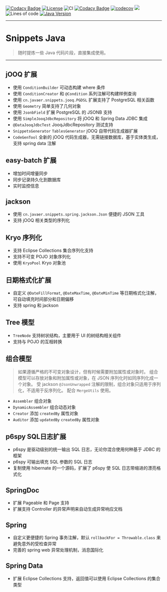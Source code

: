 [![Codacy Badge](https://api.codacy.com/project/badge/Grade/5943b06512834058be5c57053d98ac63)](https://app.codacy.com/gh/cn-src/snippets-java?utm_source=github.com&utm_medium=referral&utm_content=cn-src/snippets-java&utm_campaign=Badge_Grade_Settings)
[![License](https://img.shields.io/badge/License-Apache%202.0-blue.svg)](https://opensource.org/licenses/Apache-2.0)
![CI](https://github.com/cn-src/snippets-java/workflows/CI/badge.svg)
[![Codacy Badge](https://app.codacy.com/project/badge/Grade/91008f90f9c24f7f985384a26fc74987)](https://www.codacy.com/gh/cn-src/snippets-java/dashboard?utm_source=github.com&amp;utm_medium=referral&amp;utm_content=cn-src/snippets-java&amp;utm_campaign=Badge_Grade)
[![codecov](https://codecov.io/gh/cn-src/snippets-java/branch/master/graph/badge.svg)](https://codecov.io/gh/cn-src/snippets-java)
[![](https://jitpack.io/v/cn-src/snippets-java.svg)](https://jitpack.io/#cn-src/snippets-java)
![Lines of code](https://img.shields.io/tokei/lines/github/cn-src/snippets-java)
[![Java Version](https://img.shields.io/badge/Java-8%20|%2011%20|%2015-blue)](https://adoptopenjdk.net/)

***

# Snippets Java

> 随时提炼一些 Java 代码片段，直接集成使用。
***

## jOOQ 扩展

* 使用 `ConditionBuilder` 可动态构建 where 条件
* 使用 `ConditionCreator` 和 `@Condition` 系列注解可构建样例查询
* 使用 `cn.javaer.snippets.jooq.PGDSL` 扩展支持了 PostgreSQL 相关函数
* 使用 `Geometry` 简单支持了几何对象
* 使用 `JsonbField` 扩展 PostgreSQL 的 JSONB 支持
* 使用 `SimpleJooqJdbcRepository` 将 jOOQ 和 Spring Data JDBC 集成
* `@DataJooqJdbcTest` JooqJdbcRepository 测试支持
* `SnippetsGenerator` `TablesGenerator` jOOQ 自带代码生成器扩展
* `CodeGenTool` 全新的 jOOQ 代码生成器，无需链接数据库，基于实体类生成，支持 spring data 注解

## easy-batch 扩展

* 增加时间增量同步
* 同步记录持久化到数据库
* 实时监控信息

## jackson

* 使用 `cn.javaer.snippets.spring.jackson.Json` 便捷的 JSON 工具
* 支持 jOOQ 相关类型的序列化

## Kryo 序列化

* 支持 Eclipse Collections 集合序列化支持
* 支持不可变 POJO 对象序列化
* 使用 `KryoPool` Kryo 对象池

## 日期格式化扩展

* 自定义 `@DateFillFormat`, `@DateMaxTime`, `@DateMinTime` 等日期格式化注解，可自动填充时间部分和日期偏移
* 支持 spring 和 jackson

## Tree 模型

* `TreeNode` 支持树状结构，主要用于 UI 的树结构相关组件
* 支持与 POJO 的互相转换

## 组合模型

> 如果遵循严格的不可变对象设计，但有时候需要附加属性或对象时。
> 组合模型可以存放对象和附加属性或对象，在 JSON 序列化时如同序列化成一个对象。
> 受 jackson `@JsonUnwrapped` 注解的限制，组合对象只适用于序列化，不适用于反序列化。
> 配合 `MergeUtils` 使用。

* `Assembler` 组合对象
* `DynamicAssembler` 组合动态对象
* `Creator` 添加 `createdBy` 属性对象
* `Auditor` 添加 `updatedBy` `createdBy` 属性对象

## p6spy SQL日志扩展

* p6spy 是驱动级别的统一输出 SQL 日志，无论你混合使用何种基于 JDBC 的框架
* p6spy 可输出填充 SQL 参数的 SQL 日志
* 复制使用 hibernate 的一个源码，扩展了 p6spy 使 SQL 日志带缩进的漂亮格式化

## SpringDoc

* 扩展 Pageable 和 Page 支持
* 扩展支持 Controller 的异常声明来自动生成异常响应文档

## Spring

* 自定义更便捷的 Spring 事务注解，默认 `rollbackFor = Throwable.class` 来避免意外的受检查异常
* 完善的 spring web 异常处理机制，消息国际化

## Spring Data

* 扩展 Eclipse Collections 支持，返回值可以使用 Eclipse Collections 的集合类型